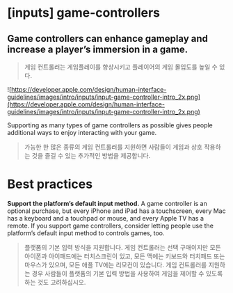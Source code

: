 # **[inputs] game-controllers**

## Game controllers can enhance gameplay and increase a player’s immersion in a game.
> 게임 컨트롤러는 게임플레이를 향상시키고 플레이어의 게임 몰입도를 높일 수 있다.
>




![https://developer.apple.com/design/human-interface-guidelines/images/intro/inputs/input-game-controller-intro_2x.png](https://developer.apple.com/design/human-interface-guidelines/images/intro/inputs/input-game-controller-intro_2x.png)

Supporting as many types of game controllers as possible gives people additional ways to enjoy interacting with your game.
> 가능한 한 많은 종류의 게임 컨트롤러를 지원하면 사람들이 게임과 상호 작용하는 것을 즐길 수 있는 추가적인 방법을 제공합니다.
>




# **Best practices**

**Support the platform’s default input method.** A game controller is an optional purchase, but every iPhone and iPad has a touchscreen, every Mac has a keyboard and a touchpad or mouse, and every Apple TV has a remote. If you support game controllers, consider letting people use the platform’s default input method to controls games, too.
> 플랫폼의 기본 입력 방식을 지원합니다. 게임 컨트롤러는 선택 구매이지만 모든 아이폰과 아이패드에는 터치스크린이 있고, 모든 맥에는 키보드와 터치패드 또는 마우스가 있으며, 모든 애플 TV에는 리모컨이 있습니다. 게임 컨트롤러를 지원하는 경우 사람들이 플랫폼의 기본 입력 방법을 사용하여 게임을 제어할 수 있도록 하는 것도 고려하십시오.
>




